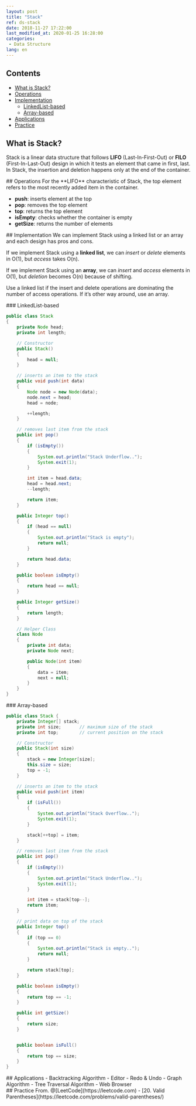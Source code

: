 ```yaml
---
layout: post
title: "Stack"
ref: ds-stack
date: 2018-11-27 17:22:00
last_modified_at: 2020-01-25 16:28:00
categories: 
 - Data Structure
lang: en
---
```


## Contents
- [What is Stack?](#concept)
- [Operations](#op)
- [Implementation](#implement)
  * [LinkedList-based](#linkedlist)
  * [Array-based](#array)
- [Applications](#app)
- [Practice](#try)

<div class="divider"></div>

## What is Stack? <a id="concept"></a>
Stack is a linear data structure that follows **LIFO** (Last-In-First-Out) or **FILO** (First-In-Last-Out) design in which it tests an element that came in first, last. 
In Stack, the insertion and deletion happens only at the end of the container.

<div class="divider"></div>
## Operations <a id="op"></a>
For the **LIFO** characteristic of Stack, the top element refers to the most recently added item in the container.

 - **push**: inserts element at the top
 - **pop**: removes the top element
 - **top**: returns the top element
 - **isEmpty**: checks whether the container is empty
 - **getSize**: returns the number of elements

<div class="divider"></div>
## Implementation <a id="implement"></a>
We can implement Stack using a linked list or an array and each design has pros and cons.

If we implement Stack using a **linked list**, we can *insert* or *delete* elements in O(1), but *access* takes O(n).

If we implement Stack using an **array**, we can *insert* and *access* elements in O(1), but *deletion* becomes O(n) because of shifting.

Use a linked list if the insert and delete operations are dominating the number of access operations. If it’s other way around, use an array.

<div class="divider"></div>
### LinkedList-based <a id="linkedlist"></a>

```java
public class Stack
{
    private Node head;
    private int length;

    // Constructor
    public Stack()
    {
        head = null;
    }

    // inserts an item to the stack
    public void push(int data)
    {
        Node node = new Node(data);
        node.next = head;
        head = node;

        ++length;
    }

    // removes last item from the stack
    public int pop()
    {
        if (isEmpty())
        {
            System.out.println("Stack Underflow..");
            System.exit(1);
        }

        int item = head.data;
        head = head.next;
        --length;

        return item;
    }

    public Integer top()
    {
        if (head == null)
        {
            System.out.println("Stack is empty");
            return null;
        }

        return head.data;
    }

    public boolean isEmpty()
    {
        return head == null;
    }

    public Integer getSize()
    {
        return length;
    }

    // Helper Class
    class Node
    {
        private int data;
        private Node next;

        public Node(int item)
        {
            data = item;
            next = null;
        }
    }
}
```

<div class="divider"></div>
### Array-based <a id="array"></a>

```java
public class Stack {
    private Integer[] stack;
    private int size;       // maximum size of the stack
    private int top;        // current position on the stack

    // Constructor
    public Stack(int size)
    {
        stack = new Integer[size];
        this.size = size;
        top = -1;
    }

    // inserts an item to the stack
    public void push(int item)
    {
        if (isFull())
        {
            System.out.println("Stack Overflow..");
            System.exit(1);
        }

        stack[++top] = item;
    }

    // removes last item from the stack
    public int pop()
    {
        if (isEmpty())
        {
            System.out.println("Stack Underflow..");
            System.exit(1);
        }

        int item = stack[top--];
        return item;
    }

    // print data on top of the stack
    public Integer top()
    {
        if (top == 0)
        {
            System.out.println("Stack is empty..");
            return null;
        }

        return stack[top];
    }

    public boolean isEmpty()
    {
        return top == -1;
    }

    public int getSize()
    {
        return size;
    }


    public boolean isFull()
    {
        return top == size;
    }
}
```

<div class="divider"></div>
## Applications <a id="app"></a>
- Backtracking Algorithm
- Editor - Redo & Undo
- Graph Algorithm
- Tree Traversal Algorithm
- Web Browser

<div class="divider"></div>
## Practice <a id="try"></a>
From. @[LeetCode](https://leetcode.com)  
- [20. Valid Parentheses](https://leetcode.com/problems/valid-parentheses/)
